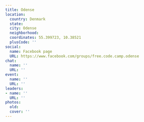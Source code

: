 ```yaml
---
title: Odense
location:
  country: Denmark
  state: 
  city: Odense
  neighborhood: 
  coordinates: 55.399723, 10.38521
  plusCode: ''
social:
  name: Facebook page
  URL: https://www.facebook.com/groups/free.code.camp.odense
chat:
  name: ''
  URL: ''
event:
  name: ''
  URL: ''
leaders:
- name: ''
  URL: ''
photos:
  old: 
  cover: ''
---
```

